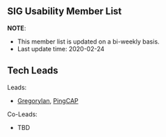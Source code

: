 ## SIG Usability Member List

**NOTE**:

* This member list is updated on a bi-weekly basis.
* Last update time: 2020-02-24

## Tech Leads

Leads:
* [GregoryIan](https://github.com/GregoryIan), [PingCAP](https://pingcap.com/en/)

Co-Leads:

* TBD
